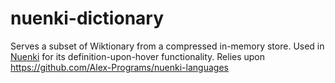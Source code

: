 # nuenki-dictionary

Serves a subset of Wiktionary from a compressed in-memory store. Used in [Nuenki](https://nuenki.app?utm_source=gh_dictrepo) for its definition-upon-hover functionality. Relies upon https://github.com/Alex-Programs/nuenki-languages
